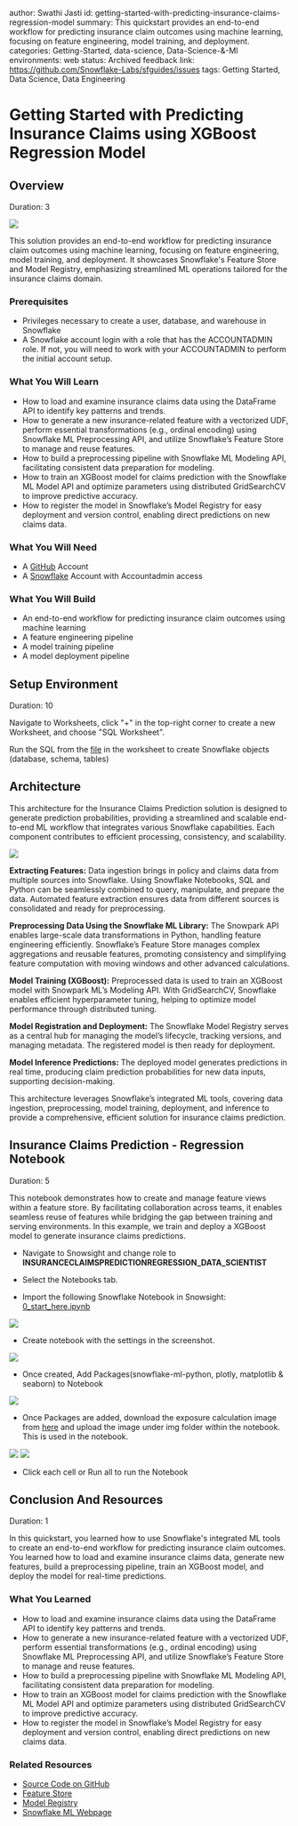 author: Swathi Jasti
id: getting-started-with-predicting-insurance-claims-regression-model
summary: This quickstart provides an end-to-end workflow for predicting insurance claim outcomes using machine learning, focusing on feature engineering, model training, and deployment.
categories: Getting-Started, data-science, Data-Science-&-Ml
environments: web
status: Archived
feedback link: https://github.com/Snowflake-Labs/sfguides/issues
tags: Getting Started, Data Science, Data Engineering

# Getting Started with Predicting Insurance Claims using XGBoost Regression Model

## Overview
Duration: 3

<img src="assets/insurance_claim_pred_banner.png"/>

This solution provides an end-to-end workflow for predicting insurance claim outcomes using machine learning, focusing on feature engineering, model training, and deployment. It showcases Snowflake's Feature Store and Model Registry, emphasizing streamlined ML operations tailored for the insurance claims domain.

### Prerequisites
- Privileges necessary to create a user, database, and warehouse in Snowflake
- A Snowflake account login with a role that has the ACCOUNTADMIN role. If not, you will need to work with your ACCOUNTADMIN to perform the initial account setup.

### What You Will Learn
- How to load and examine insurance claims data using the DataFrame API to identify key patterns and trends.
- How to generate a new insurance-related feature with a vectorized UDF, perform essential transformations (e.g., ordinal encoding) using Snowflake ML Preprocessing API, and utilize Snowflake’s Feature Store to manage and reuse features.
- How to build a preprocessing pipeline with Snowflake ML Modeling API, facilitating consistent data preparation for modeling.
- How to train an XGBoost model for claims prediction with the Snowflake ML Model API and optimize parameters using distributed GridSearchCV to improve predictive accuracy.
- How to register the model in Snowflake’s Model Registry for easy deployment and version control, enabling direct predictions on new claims data.

### What You Will Need
- A [GitHub](https://github.com/) Account
- A [Snowflake](https://app.snowflake.com/) Account with Accountadmin access

### What You Will Build
- An end-to-end workflow for predicting insurance claim outcomes using machine learning
- A feature engineering pipeline
- A model training pipeline
- A model deployment pipeline


## Setup Environment
Duration: 10

Navigate to Worksheets, click "+" in the top-right corner to create a new Worksheet, and choose "SQL Worksheet".

Run the SQL from the [file](https://github.com/Snowflake-Labs/sfguide-getting-started-with-predicting-insurance-claims-regression-model/blob/main/scripts/setup.sql) in the worksheet to create Snowflake objects (database, schema, tables)

## Architecture

This architecture for the Insurance Claims Prediction solution is designed to generate prediction probabilities, providing a streamlined and scalable end-to-end ML workflow that integrates various Snowflake capabilities. Each component contributes to efficient processing, consistency, and scalability.

<img src="assets/Architecture.png"/>

**Extracting Features:**
Data ingestion brings in policy and claims data from multiple sources into Snowflake. Using Snowflake Notebooks, SQL and Python can be seamlessly combined to query, manipulate, and prepare the data. Automated feature extraction ensures data from different sources is consolidated and ready for preprocessing.

**Preprocessing Data Using the Snowflake ML Library:**
The Snowpark API enables large-scale data transformations in Python, handling feature engineering efficiently. Snowflake’s Feature Store manages complex aggregations and reusable features, promoting consistency and simplifying feature computation with moving windows and other advanced calculations.

**Model Training (XGBoost):**
Preprocessed data is used to train an XGBoost model with Snowpark ML’s Modeling API. With GridSearchCV, Snowflake enables efficient hyperparameter tuning, helping to optimize model performance through distributed tuning.

**Model Registration and Deployment:**
The Snowflake Model Registry serves as a central hub for managing the model’s lifecycle, tracking versions, and managing metadata. The registered model is then ready for deployment.

**Model Inference Predictions:**
The deployed model generates predictions in real time, producing claim prediction probabilities for new data inputs, supporting decision-making.

This architecture leverages Snowflake’s integrated ML tools, covering data ingestion, preprocessing, model training, deployment, and inference to provide a comprehensive, efficient solution for insurance claims prediction.

## Insurance Claims Prediction - Regression Notebook
Duration: 5

This notebook demonstrates how to create and manage feature views within a feature store. By facilitating collaboration across teams, it enables seamless reuse of features while bridging the gap between training and serving environments. In this example, we train and deploy a XGBoost model to generate insurance claims predictions.

- Navigate to Snowsight and change role to **INSURANCECLAIMSPREDICTIONREGRESSION_DATA_SCIENTIST**

- Select the Notebooks tab.

- Import the following Snowflake Notebook in Snowsight: [0_start_here.ipynb](https://github.com/Snowflake-Labs/sfguide-getting-started-with-predicting-insurance-claims-regression-model/blob/main/notebooks/0_start_here.ipynb)

<img src="assets/import.png"/>

- Create notebook with the settings in the screenshot.

<img src="assets/create_notebook.png"/>

- Once created, Add Packages(snowflake-ml-python, plotly, matplotlib & seaborn) to Notebook

<img src="assets/packages.png"/>

- Once Packages are added, download the exposure calculation image from [here](https://github.com/Snowflake-Labs/sfguide-getting-started-with-predicting-insurance-claims-regression-model/blob/main/notebooks/img/exposure.png) and upload the image under img folder within the notebook. This is used in the notebook.

<img src="assets/upload_option.png"/>

<img src="assets/img_upload.png"/>

- Click each cell or Run all to run the Notebook

## Conclusion And Resources
Duration: 1

In this quickstart, you learned how to use Snowflake's integrated ML tools to create an end-to-end workflow for predicting insurance claim outcomes. You learned how to load and examine insurance claims data, generate new features, build a preprocessing pipeline, train an XGBoost model, and deploy the model for real-time predictions.

### What You Learned
- How to load and examine insurance claims data using the DataFrame API to identify key patterns and trends.
- How to generate a new insurance-related feature with a vectorized UDF, perform essential transformations (e.g., ordinal encoding) using Snowflake ML Preprocessing API, and utilize Snowflake’s Feature Store to manage and reuse features.
- How to build a preprocessing pipeline with Snowflake ML Modeling API, facilitating consistent data preparation for modeling.
- How to train an XGBoost model for claims prediction with the Snowflake ML Model API and optimize parameters using distributed GridSearchCV to improve predictive accuracy.
- How to register the model in Snowflake’s Model Registry for easy deployment and version control, enabling direct predictions on new claims data.

### Related Resources
- [Source Code on GitHub](https://github.com/Snowflake-Labs/sfguide-getting-started-with-predicting-insurance-claims-regression-model)
- [Feature Store](https://docs.snowflake.com/en/developer-guide/snowflake-ml/feature-store/overview)
- [Model Registry](https://docs.snowflake.com/developer-guide/snowflake-ml/model-registry/overview?utm_cta=snowpark-dg-hero-card)
- [Snowflake ML Webpage](https://www.snowflake.com/en/data-cloud/snowflake-ml/)
